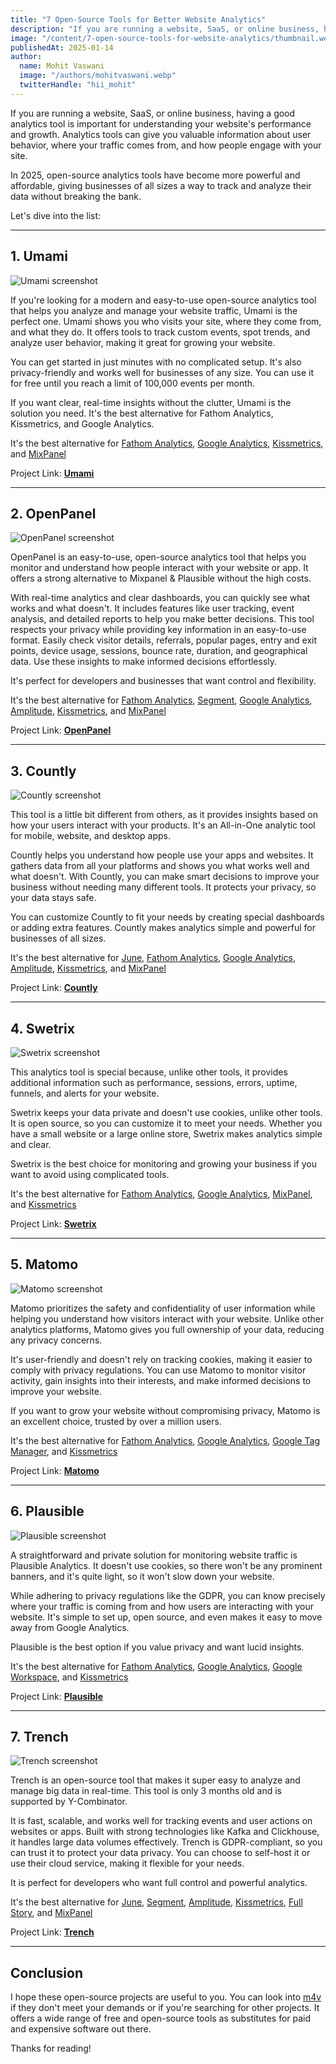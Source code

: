 ```yaml
---
title: "7 Open-Source Tools for Better Website Analytics"
description: "If you are running a website, SaaS, or online business, having a good analytics tool is important for understanding your website's performance and growth. Here are 7 open-source tools that can help you with that."
image: "/content/7-open-source-tools-for-website-analytics/thumbnail.webp"
publishedAt: 2025-01-14
author:
  name: Mohit Vaswani
  image: "/authors/mohitvaswani.webp"
  twitterHandle: "hii_mohit"
---
```


If you are running a website, SaaS, or online business, having a good analytics tool is important for understanding your website's performance and growth. Analytics tools can give you valuable information about user behavior, where your traffic comes from, and how people engage with your site.

In 2025, open-source analytics tools have become more powerful and affordable, giving businesses of all sizes a way to track and analyze their data without breaking the bank. 

Let's dive into the list:

---

## 1. Umami

![Umami screenshot](/content/7-open-source-tools-for-website-analytics/umami.webp)

If you're looking for a modern and easy-to-use open-source analytics tool that helps you analyze and manage your website traffic, Umami is the perfect one. Umami shows you who visits your site, where they come from, and what they do. It offers tools to track custom events, spot trends, and analyze user behavior, making it great for growing your website.

You can get started in just minutes with no complicated setup. It's also privacy-friendly and works well for businesses of any size. You can use it for free until you reach a limit of 100,000 events per month.

If you want clear, real-time insights without the clutter, Umami is the solution you need. It's the best alternative for Fathom Analytics, Kissmetrics, and Google Analytics.

It's the best alternative for [Fathom Analytics](/alternatives/fathom-analytics), [Google Analytics](/alternatives/google-analytics), [Kissmetrics](/alternatives/kissmetrics), and [MixPanel](/alternatives/mixpanel)

Project Link: [**Umami**](/umami)

---

## 2. OpenPanel

![OpenPanel screenshot](/content/7-open-source-tools-for-website-analytics/openpanel.webp)

OpenPanel is an easy-to-use, open-source analytics tool that helps you monitor and understand how people interact with your website or app. It offers a strong alternative to Mixpanel & Plausible without the high costs.

With real-time analytics and clear dashboards, you can quickly see what works and what doesn't. It includes features like user tracking, event analysis, and detailed reports to help you make better decisions. This tool respects your privacy while providing key information in an easy-to-use format. Easily check visitor details, referrals, popular pages, entry and exit points, device usage, sessions, bounce rate, duration, and geographical data. Use these insights to make informed decisions effortlessly.

It's perfect for developers and businesses that want control and flexibility.

It's the best alternative for [Fathom Analytics](/alternatives/fathom-analytics), [Segment](/alternatives/segment), [Google Analytics](/alternatives/google-analytics), [Amplitude](/alternatives/amplitude), [Kissmetrics](/alternatives/kissmetrics), and [MixPanel](/alternatives/mixpanel)

Project Link: [**OpenPanel**](/openpanel)

---

## 3. Countly

![Countly screenshot](/content/7-open-source-tools-for-website-analytics/countly.webp)

This tool is a little bit different from others, as it provides insights based on how your users interact with your products. It's an All-in-One analytic tool for mobile, website, and desktop apps.

Countly helps you understand how people use your apps and websites. It gathers data from all your platforms and shows you what works well and what doesn't. With Countly, you can make smart decisions to improve your business without needing many different tools. It protects your privacy, so your data stays safe.

You can customize Countly to fit your needs by creating special dashboards or adding extra features. Countly makes analytics simple and powerful for businesses of all sizes.

It's the best alternative for [June](/alternatives/june),  [Fathom Analytics](/alternatives/fathom-analytics), [Google Analytics](/alternatives/google-analytics), [Amplitude](/alternatives/amplitude), [Kissmetrics](/alternatives/kissmetrics), and [MixPanel](/alternatives/mixpanel)


Project Link: [**Countly**](/countly)

---

## 4. Swetrix

![Swetrix screenshot](/content/7-open-source-tools-for-website-analytics/swetrix.webp)

This analytics tool is special because, unlike other tools, it provides additional information such as performance, sessions, errors, uptime, funnels, and alerts for your website.

Swetrix keeps your data private and doesn't use cookies, unlike other tools. It is open source, so you can customize it to meet your needs. Whether you have a small website or a large online store, Swetrix makes analytics simple and clear.

Swetrix is the best choice for monitoring and growing your business if you want to avoid using complicated tools.

It's the best alternative for [Fathom Analytics](/alternatives/fathom-analytics), [Google Analytics](/alternatives/google-analytics), [MixPanel](/alternatives/mixpanel), and [Kissmetrics](/alternatives/kissmetrics)

Project Link: [**Swetrix**](/swetrix)

---

## 5. Matomo

![Matomo screenshot](/content/7-open-source-tools-for-website-analytics/matomo.webp)

Matomo prioritizes the safety and confidentiality of user information while helping you understand how visitors interact with your website. Unlike other analytics platforms, Matomo gives you full ownership of your data, reducing any privacy concerns.

It's user-friendly and doesn't rely on tracking cookies, making it easier to comply with privacy regulations. You can use Matomo to monitor visitor activity, gain insights into their interests, and make informed decisions to improve your website.

If you want to grow your website without compromising privacy, Matomo is an excellent choice, trusted by over a million users. 

It's the best alternative for [Fathom Analytics](/alternatives/fathom-analytics), [Google Analytics](/alternatives/google-analytics), [Google Tag Manager](/alternatives/google-tag-manager), and [Kissmetrics](/alternatives/kissmetrics)

Project Link: [**Matomo**](/matomo)

---

## 6. Plausible

![Plausible screenshot](/content/7-open-source-tools-for-website-analytics/plausible.webp)

A straightforward and private solution for monitoring website traffic is Plausible Analytics. It doesn't use cookies, so there won't be any prominent banners, and it's quite light, so it won't slow down your website.

While adhering to privacy regulations like the GDPR, you can know precisely where your traffic is coming from and how users are interacting with your website. It's simple to set up, open source, and even makes it easy to move away from Google Analytics.

Plausible is the best option if you value privacy and want lucid insights.

It's the best alternative for [Fathom Analytics](/alternatives/fathom-analytics), [Google Analytics](/alternatives/google-analytics), [Google Workspace](/alternatives/google-workspace), and [Kissmetrics](/alternatives/kissmetrics)

Project Link: [**Plausible**](/plausible)

---

## 7. Trench

![Trench screenshot](/content/7-open-source-tools-for-website-analytics/trench.webp)

Trench is an open-source tool that makes it super easy to analyze and manage big data in real-time. This tool is only 3 months old and is supported by Y-Combinator.

It is fast, scalable, and works well for tracking events and user actions on websites or apps. Built with strong technologies like Kafka and Clickhouse, it handles large data volumes effectively. Trench is GDPR-compliant, so you can trust it to protect your data privacy. You can choose to self-host it or use their cloud service, making it flexible for your needs.

It is perfect for developers who want full control and powerful analytics.

It's the best alternative for [June](/alternatives/june), [Segment](/alternatives/segment), [Amplitude](/alternatives/amplitude), [Kissmetrics](/alternatives/kissmetrics), [Full Story](/alternatives/fullstory), and [MixPanel](/alternatives/mixpanel)

Project Link: [**Trench**](/trench)

---

## Conclusion

I hope these open-source projects are useful to you. You can look into [m4v](/) if they don't meet your demands or if you're searching for other projects. It offers a wide range of free and open-source tools as substitutes for paid and expensive software out there.

Thanks for reading!
